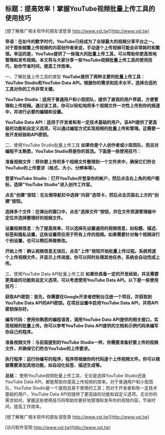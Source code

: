 ## **标题：提高效率！掌握YouTube视频批量上传工具的使用技巧**

[想了解推广相关软件的朋友请登录 http://www.vst.tw](http://www.vst.tw)

**导语：在如今的数字时代，YouTube已经成为了全球最大的视频分享平台之一。对于那些频繁上传视频的内容创作者来说，手动逐个上传视频可能会非常耗时和繁琐。幸运的是，YouTube提供了一些强大的批量上传工具，可以帮助你更高效地管理和发布视频。本文将与大家分享一些YouTube视频批量上传工具的使用技巧，助你节省时间，提高工作效率。**

一、了解批量上传工具的类型
**YouTube提供了两种主要的批量上传工具：YouTube Studio和YouTube Data API。根据你的需求和技术水平，选择合适的工具对你的工作非常关键。**

**YouTube Studio：适用于普通用户和小型团队，提供了直观的用户界面，方便管理和上传视频。通过该工具，你可以轻松地将多个视频文件一次性上传到你的频道中，并进行必要的编辑和设置。**

**YouTube Data API：适用于开发者和有一定技术基础的用户。该API提供了更高级的功能和自定义选项，可以通过编程方式实现视频的批量上传和管理。这需要一些开发经验和API密钥。**

二、使用YouTube Studio批量上传工具
**如果你是个人创作者或小型团队，而且对编程不太熟悉，YouTube Studio将是你的首选。下面是一些使用技巧：**

**准备视频文件：将你要上传的多个视频文件整理到一个文件夹中，确保它们符合YouTube的上传要求（格式、大小、分辨率等）。**

**登录YouTube Studio：打开YouTube并登录你的帐户，然后点击右上角的用户图标，选择"YouTube Studio"进入创作工作室。**

**点击"创建"按钮：在左侧导航栏中选择“内容”选项卡，然后点击页面右上方的"创建"按钮。**

**选择多个文件：在弹出的窗口中，点击"选择文件"按钮，并在文件资源管理器中定位并选择整理好的视频文件。**

**设置视频信息：为了提高效率，可以选择先设置通用的视频信息，如标题、描述、标签和隐私设置，这些设置将应用于所有上传的视频。如果需要针对每个视频进行个别设置，也可以稍后再做修改。**

**开始上传：确认视频信息无误后，点击"上传"按钮开始批量上传过程。系统将逐个上传视频文件，并显示上传进度。你可以同时处理其他任务，系统会自动完成上传。**

三、使用YouTube Data API批量上传工具
**如果你具备一定的开发经验，并且需要更高级的功能和自定义选项，可以考虑使用YouTube Data API。以下是一些使用技巧：**

**获取API密钥：首先，你需要在Google开发者控制台注册一个项目，并获取到YouTube Data API的API密钥。在项目设置中启用YouTube Data API，并将API密钥保存好。**

**编写代码：使用你熟悉的编程语言，调用YouTube Data API提供的相关接口，实现视频的批量上传。你可以参考YouTube Data API提供的文档和示例代码来编写你自己的程序。**

**准备视频文件：与前面提到的YouTube Studio一样，你需要准备好要上传的视频文件，并确保它们符合YouTube的上传要求。**

**执行程序：运行你编写的程序，程序将根据你的代码逐个上传视频文件。你可以根据需要添加其他功能，如自动化标签、描述生成等。**

**总结：**
使用YouTube视频批量上传工具，无论是选择YouTube Studio还是YouTube Data API，都能帮助你提高上传视频的效率。对于普通用户和小型团队，YouTube Studio是一个直观且易于使用的工具；而对于开发者和有一定技术基础的用户，YouTube Data API则提供了更高级的功能和自定义选项。无论你的需求如何，掌握这些使用技巧将帮助你更好地管理和发布你的视频内容，节省时间，提高工作效率。

[想了解推广相关软件的朋友请登录 http://www.vst.tw](http://www.vst.tw)


[访问软件官网 http://www.vst.tw](http://www.vst.tw)
